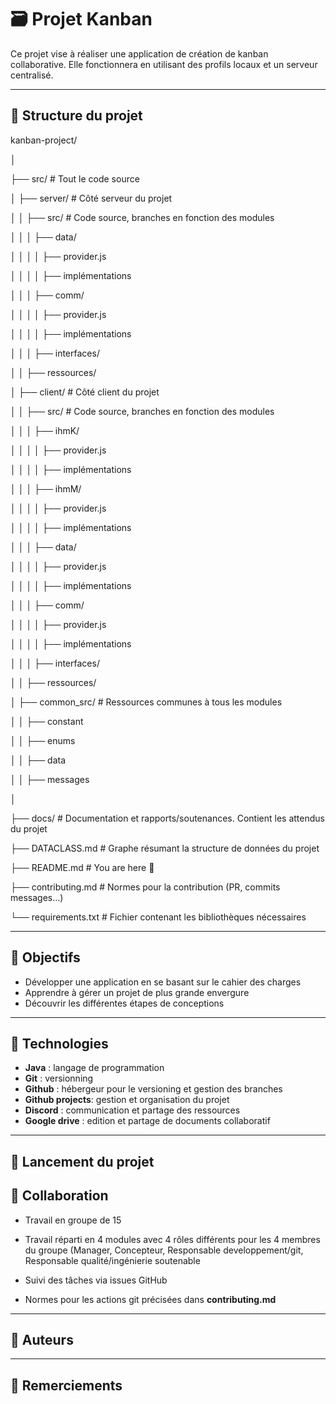# 🗃️ Projet Kanban

Ce projet vise à réaliser une application de création de kanban collaborative. Elle fonctionnera en utilisant des profils locaux et un serveur centralisé.

---

## 📁 Structure du projet

kanban-project/

│

├── src/                      # Tout le code source

│   ├── server/                 # Côté serveur du projet

│   │   ├── src/              # Code source, branches en fonction des modules

│   │   │   ├── data/

│   │   │   │   ├── provider.js

│   │   │   │   ├── implémentations

│   │   │   ├── comm/

│   │   │   │   ├── provider.js

│   │   │   │   ├── implémentations

│   │   │   ├── interfaces/

│   │   ├── ressources/

│   ├── client/            # Côté client du projet

│   │    ├── src/         # Code source, branches en fonction des modules

│   │   │   ├── ihmK/

│   │   │   │   ├── provider.js

│   │   │   │   ├── implémentations

│   │   │   ├── ihmM/

│   │   │   │   ├── provider.js

│   │   │   │   ├── implémentations

│   │   │   ├── data/

│   │   │   │   ├── provider.js

│   │   │   │   ├── implémentations

│   │   │   ├── comm/

│   │   │   │   ├── provider.js

│   │   │   │   ├── implémentations

│   │   │   ├── interfaces/

│   │    ├── ressources/

│   ├── common_src/        # Ressources communes à tous les modules

│   │   ├── constant

│   │   ├── enums

│   │   ├── data

│   │   ├── messages

│

├── docs/                     # Documentation et rapports/soutenances. Contient les attendus du projet

├── DATACLASS.md              # Graphe résumant la structure de données du projet

├── README.md                 # You are here 📌

├── contributing.md           # Normes pour la contribution (PR, commits messages...)

└── requirements.txt          # Fichier contenant les bibliothèques nécessaires

---

## 🎯 Objectifs

- Développer une application en se basant sur le cahier des charges
- Apprendre à gérer un projet de plus grande envergure
- Découvrir les différentes étapes de conceptions

---

## 🔧 Technologies

- **Java** : langage de programmation
- **Git** : versionning
- **Github** : hébergeur pour le versioning et gestion des branches
- **Github projects**: gestion et organisation du projet
- **Discord** : communication et partage des ressources
- **Google drive** : edition et partage de documents collaboratif

---

## 🚀 Lancement du projet



## 👥 Collaboration

- Travail en groupe de 15

- Travail réparti en 4 modules avec 4 rôles différents pour les 4 membres du groupe (Manager, Concepteur, Responsable developpement/git, Responsable qualité/ingénierie soutenable

- Suivi des tâches via issues GitHub

- Normes pour les actions git précisées dans **contributing.md**

---

## 🧠 Auteurs


---

## 🙏 Remerciements



